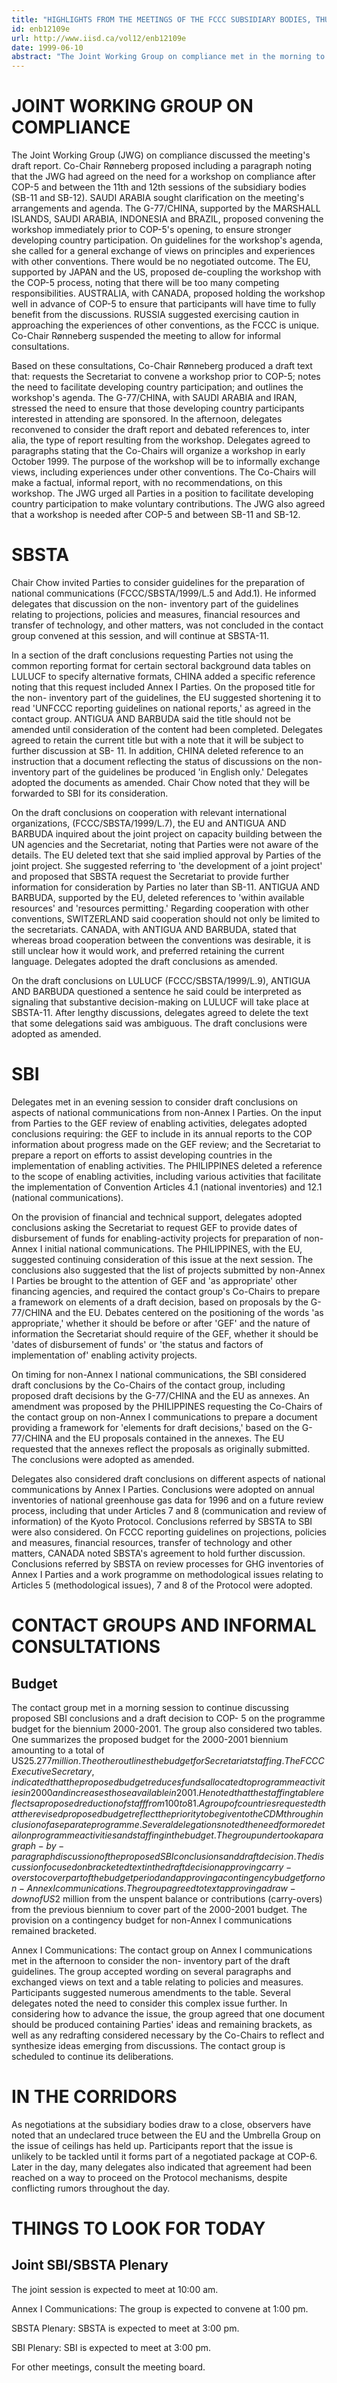 ```yaml
---
title: "HIGHLIGHTS FROM THE MEETINGS OF THE FCCC SUBSIDIARY BODIES, THURSDAY, 10 JUNE 1999"
id: enb12109e
url: http://www.iisd.ca/vol12/enb12109e
date: 1999-06-10
abstract: "The Joint Working Group on compliance met in the morning to  consider the draft report of the meeting. The Subsidiary Body  for Implementation (SBI) and the Subsidiary Body for Scientific  and Technological Advice (SBSTA) met in the evening to adopt  draft conclusions and decisions. Contact groups were convened on  the budget and Annex I communications."
---
```


# JOINT WORKING GROUP ON COMPLIANCE

The Joint Working Group (JWG) on compliance discussed the  meeting's draft report. Co-Chair Rønneberg proposed including a  paragraph noting that the JWG had agreed on the need for a  workshop on compliance after COP-5 and between the 11th and 12th  sessions of the subsidiary bodies (SB-11 and SB-12). SAUDI  ARABIA sought clarification on the meeting's arrangements and  agenda. The G-77/CHINA, supported by the MARSHALL ISLANDS, SAUDI  ARABIA, INDONESIA and BRAZIL, proposed convening the workshop  immediately prior to COP-5's opening, to ensure stronger  developing country participation. On guidelines for the  workshop's agenda, she called for a general exchange of views on  principles and experiences with other conventions. There would  be no negotiated outcome. The EU, supported by JAPAN and the US,  proposed de-coupling the workshop with the COP-5 process, noting  that there will be too many competing responsibilities.  AUSTRALIA, with CANADA, proposed holding the workshop well in  advance of COP-5 to ensure that participants will have time to  fully benefit from the discussions. RUSSIA suggested exercising  caution in approaching the experiences of other conventions, as  the FCCC is unique. Co-Chair Rønneberg suspended the meeting to  allow for informal consultations.

Based on these consultations, Co-Chair Rønneberg produced a  draft text that: requests the Secretariat to convene a workshop  prior to COP-5; notes the need to facilitate developing country  participation; and outlines the workshop's agenda. The G-77/CHINA, with SAUDI ARABIA and IRAN, stressed the need to  ensure that those developing country participants interested in  attending are sponsored. In the afternoon, delegates reconvened  to consider the draft report and debated references to, inter  alia, the type of report resulting from the workshop. Delegates  agreed to paragraphs stating that the Co-Chairs will organize a  workshop in early October 1999. The purpose of the workshop will  be to informally exchange views, including experiences under  other conventions. The Co-Chairs will make a factual, informal  report, with no recommendations, on this workshop. The JWG urged  all Parties in a position to facilitate developing country  participation to make voluntary contributions. The JWG also  agreed that a workshop is needed after COP-5 and between SB-11  and SB-12.

# SBSTA

Chair Chow invited Parties to consider guidelines for the  preparation of national communications (FCCC/SBSTA/1999/L.5 and  Add.1). He informed delegates that discussion on the non- inventory part of the guidelines relating to projections,  policies and measures, financial resources and transfer of  technology, and other matters, was not concluded in the contact  group convened at this session, and will continue at SBSTA-11.

In a section of the draft conclusions requesting Parties not  using the common reporting format for certain sectoral  background data tables on LULUCF to specify alternative formats,  CHINA added a specific reference noting that this request  included Annex I Parties. On the proposed title for the non- inventory part of the guidelines, the EU suggested shortening it  to read 'UNFCCC reporting guidelines on national reports,' as  agreed in the contact group. ANTIGUA AND BARBUDA said the title  should not be amended until consideration of the content had  been completed. Delegates agreed to retain the current title but  with a note that it will be subject to further discussion at SB- 11. In addition, CHINA deleted reference to an instruction that  a document reflecting the status of discussions on the non- inventory part of the guidelines be produced 'in English only.'  Delegates adopted the documents as amended. Chair Chow noted  that they will be forwarded to SBI for its consideration.

On the draft conclusions on cooperation with relevant  international organizations, (FCCC/SBSTA/1999/L.7), the EU and  ANTIGUA AND BARBUDA inquired about the joint project on capacity  building between the UN agencies and the Secretariat, noting  that Parties were not aware of the details. The EU deleted text  that she said implied approval by Parties of the joint project.  She suggested referring to 'the development of a joint project'  and proposed that SBSTA request the Secretariat to provide  further information for consideration by Parties no later than  SB-11. ANTIGUA AND BARBUDA, supported by the EU, deleted  references to 'within available resources' and 'resources  permitting.' Regarding cooperation with other conventions, SWITZERLAND said  cooperation should not only be limited to the secretariats.  CANADA, with ANTIGUA AND BARBUDA, stated that whereas broad  cooperation between the conventions was desirable, it is still  unclear how it would work, and preferred retaining the current  language. Delegates adopted the draft conclusions as amended.

On the draft conclusions on LULUCF (FCCC/SBSTA/1999/L.9),  ANTIGUA AND BARBUDA questioned a sentence he said could be  interpreted as signaling that substantive decision-making on  LULUCF will take place at SBSTA-11. After lengthy discussions,  delegates agreed to delete the text that some delegations said  was ambiguous. The draft conclusions were adopted as amended.

# SBI

Delegates met in an evening session to consider draft  conclusions on aspects of national communications from non-Annex  I Parties. On the input from Parties to the GEF review of  enabling activities, delegates adopted conclusions requiring:  the GEF to include in its annual reports to the COP information  about progress made on the GEF review; and the Secretariat to  prepare a report on efforts to assist developing countries in  the implementation of enabling activities. The PHILIPPINES  deleted a reference to the scope of enabling activities,  including various activities that facilitate the implementation  of Convention Articles 4.1 (national inventories) and 12.1  (national communications).

On the provision of financial and technical support, delegates  adopted conclusions asking the Secretariat to request GEF to  provide dates of disbursement of funds for enabling-activity  projects for preparation of non-Annex I initial national  communications. The PHILIPPINES, with the EU, suggested  continuing consideration of this issue at the next session. The  conclusions also suggested that the list of projects submitted  by non-Annex I Parties be brought to the attention of GEF and  'as appropriate' other financing agencies, and required the  contact group's Co-Chairs to prepare a framework on elements of  a draft decision, based on proposals by the G-77/CHINA and the  EU. Debates centered on the positioning of the words 'as  appropriate,' whether it should be before or after 'GEF' and the  nature of information the Secretariat should require of the GEF,  whether it should be 'dates of disbursement of funds' or 'the  status and factors of implementation of' enabling activity  projects.

On timing for non-Annex I national communications, the SBI  considered draft conclusions by the Co-Chairs of the contact  group, including proposed draft decisions by the G-77/CHINA and  the EU as annexes. An amendment was proposed by the PHILIPPINES  requesting the Co-Chairs of the contact group on non-Annex I  communications to prepare a document providing a framework for  'elements for draft decisions,' based on the G-77/CHINA and the  EU proposals contained in the annexes. The EU requested that the  annexes reflect the proposals as originally submitted. The  conclusions were adopted as amended.

Delegates also considered draft conclusions on different aspects  of national communications by Annex I Parties. Conclusions were  adopted on annual inventories of national greenhouse gas data  for 1996 and on a future review process, including that under  Articles 7 and 8 (communication and review of information) of  the Kyoto Protocol. Conclusions referred by SBSTA to SBI were  also considered. On FCCC reporting guidelines on projections,  policies and measures, financial resources, transfer of  technology and other matters, CANADA noted SBSTA's agreement to  hold further discussion. Conclusions referred by SBSTA on review  processes for GHG inventories of Annex I Parties and a work  programme on methodological issues relating to Articles 5  (methodological issues), 7 and 8 of the Protocol were adopted.

# CONTACT GROUPS AND INFORMAL CONSULTATIONS

## Budget

The contact group met in a morning session to continue  discussing proposed SBI conclusions and a draft decision to COP- 5 on the programme budget for the biennium 2000-2001. The group  also considered two tables. One summarizes the proposed budget  for the 2000-2001 biennium amounting to a total of US$25.277  million. The other outlines the budget for Secretariat staffing.  The FCCC Executive Secretary, indicated that the proposed budget  reduces funds allocated to programme activities in 2000 and  increases those available in 2001. He noted that the staffing  table reflects a proposed reduction of staff from 100 to 81. A  group of countries requested that the revised proposed budget  reflect the priority to be given to the CDM through inclusion of  a separate programme. Several delegations noted the need for  more detail on programme activities and staffing in the budget.  The group undertook a paragraph-by-paragraph discussion of the  proposed SBI conclusions and draft decision. The discussion  focused on bracketed text in the draft decision approving carry- overs to cover part of the budget period and approving a  contingency budget for non-Annex I communications. The group  agreed to text approving a draw-down of US$2 million from the  unspent balance or contributions (carry-overs) from the previous  biennium to cover part of the 2000-2001 budget.  The provision  on a contingency budget for non-Annex I communications remained  bracketed.

Annex I Communications: The contact group on Annex I  communications met in the afternoon to consider the non- inventory part of the draft guidelines. The group accepted  wording on several paragraphs and exchanged views on text and a  table relating to policies and measures. Participants suggested  numerous amendments to the table. Several delegates noted the  need to consider this complex issue further. In considering how  to advance the issue, the group agreed that one document should  be produced containing Parties' ideas and remaining brackets, as  well as any redrafting considered necessary by the Co-Chairs to  reflect and synthesize ideas emerging from discussions. The  contact group is scheduled to continue its deliberations.

# IN THE CORRIDORS

As negotiations at the subsidiary bodies draw to a close,  observers have noted that an undeclared truce between the EU and  the Umbrella Group on the issue of ceilings has held up.  Participants report that the issue is unlikely to be tackled  until it forms part of a negotiated package at COP-6. Later in  the day, many delegates also indicated that agreement had been  reached on a way to proceed on the Protocol mechanisms, despite  conflicting rumors throughout the day.

# THINGS TO LOOK FOR TODAY

## Joint SBI/SBSTA Plenary

The joint session is expected to meet  at 10:00 am.

Annex I Communications: The group is expected to convene at 1:00  pm.

SBSTA Plenary: SBSTA is expected to meet at 3:00 pm.

SBI Plenary: SBI is expected to meet at 3:00 pm.

For other meetings, consult the meeting board.